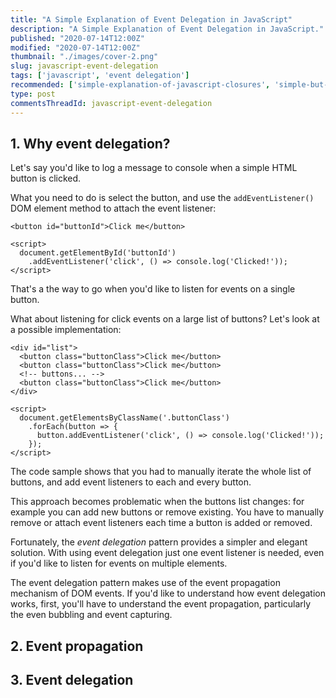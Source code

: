 ```yaml
---
title: "A Simple Explanation of Event Delegation in JavaScript"
description: "A Simple Explanation of Event Delegation in JavaScript."
published: "2020-07-14T12:00Z"
modified: "2020-07-14T12:00Z"
thumbnail: "./images/cover-2.png"
slug: javascript-event-delegation
tags: ['javascript', 'event delegation']
recommended: ['simple-explanation-of-javascript-closures', 'simple-but-tricky-javascript-interview-questions']
type: post
commentsThreadId: javascript-event-delegation
---
```


## 1. Why event delegation?

Let's say you'd like to log a message to console when a simple HTML button is clicked.

What you need to do is select the button, and use the `addEventListener()` DOM element method to attach the event listener:

```html{5}
<button id="buttonId">Click me</button>

<script>
  document.getElementById('buttonId')
    .addEventListener('click', () => console.log('Clicked!'));
</script>
```

That's a the way to go when you'd like to listen for events on a single button.   

What about listening for click events on a large list of buttons? Let's look at a possible implementation:

```html{10-13}
<div id="list">
  <button class="buttonClass">Click me</button>
  <button class="buttonClass">Click me</button>
  <!-- buttons... -->
  <button class="buttonClass">Click me</button>
</div>

<script>
  document.getElementsByClassName('.buttonClass')
    .forEach(button => {
      button.addEventListener('click', () => console.log('Clicked!'));
    });
</script>
```

The code sample shows that you had to manually iterate the whole list of buttons, and add event listeners to each and every button.  

This approach becomes problematic when the buttons list changes: for example you can add new buttons or remove existing. You have to manually remove or attach event listeners each time a button is added or removed.  

Fortunately, the *event delegation* pattern provides a simpler and elegant solution. With using event delegation just one event listener is needed,
even if you'd like to listen for events on multiple elements.  

The event delegation pattern makes use of the event propagation mechanism of DOM events. If you'd like to understand how event delegation works, first, you'll have to understand the event propagation, particularly the even bubbling and event capturing.  

## 2. Event propagation

## 3. Event delegation

